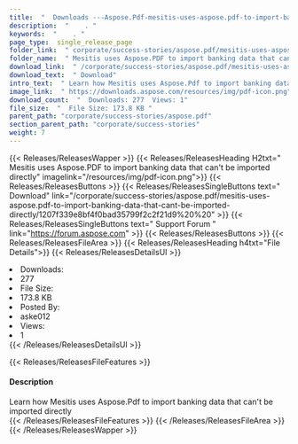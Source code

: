 ```yaml
---
title:  "  Downloads ---Aspose.Pdf-mesitis-uses-aspose.pdf-to-import-banking-data-that-cant-be-imported-directly . " 
description:  "    . " 
keywords:  "    . " 
page_type:  single_release_page
folder_link:  " corporate/success-stories/aspose.pdf/mesitis-uses-aspose.pdf-to-import-banking-data-that-cant-be-imported-directly/"
folder_name:  " Mesitis uses Aspose.PDF to import banking data that can't be imported directly"
download_link:  " /corporate/success-stories/aspose.pdf/mesitis-uses-aspose.pdf-to-import-banking-data-that-cant-be-imported-directly/1207f339e8bf4f0bad35799f2c2f21d9"
download_text:  " Download"
intro_text:  " Learn how Mesitis uses Aspose.Pdf to import banking data that can't be imported ..."
image_link:  " https://downloads.aspose.com/resources/img/pdf-icon.png"
download_count:  "  Downloads: 277  Views: 1"
file_size:  "  File Size: 173.8 KB "
parent_path: "corporate/success-stories/aspose.pdf"
section_parent_path: "corporate/success-stories"
weight: 7 
---
```


{{< Releases/ReleasesWapper >}}
  {{< Releases/ReleasesHeading H2txt=" Mesitis uses Aspose.PDF to import banking data that can't be imported directly" imagelink="/resources/img/pdf-icon.png">}}
  {{< Releases/ReleasesButtons >}}
    {{< Releases/ReleasesSingleButtons text=" Download" link="/corporate/success-stories/aspose.pdf/mesitis-uses-aspose.pdf-to-import-banking-data-that-cant-be-imported-directly/1207f339e8bf4f0bad35799f2c2f21d9%20%20" >}}
    {{< Releases/ReleasesSingleButtons text=" Support Forum " link="https://forum.aspose.com" >}}
  {{< Releases/ReleasesButtons >}}
  {{< Releases/ReleasesFileArea >}}
    {{< Releases/ReleasesHeading h4txt="File Details">}}
    {{< Releases/ReleasesDetailsUl >}}
             <li>Downloads:</li><li>277</li><li>File Size:</li><li>173.8 KB</li><li>Posted By:</li><li>aske012</li><li>Views:</li><li>1</li>
    {{< /Releases/ReleasesDetailsUl >}}

  {{< Releases/ReleasesFileFeatures >}}
      <h4>Description</h4><div class="HTMLDescription">Learn how Mesitis uses Aspose.Pdf to import banking data that can't be imported directly</div>
  {{< /Releases/ReleasesFileFeatures >}}
 {{< /Releases/ReleasesFileArea >}}
{{< /Releases/ReleasesWapper >}}


